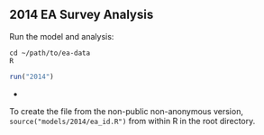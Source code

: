 ## 2014 EA Survey Analysis

Run the model and analysis:

```
cd ~/path/to/ea-data
R
```

```R
run("2014")
```

-

To create the file from the non-public non-anonymous version, `source("models/2014/ea_id.R")` from within R in the root directory.
